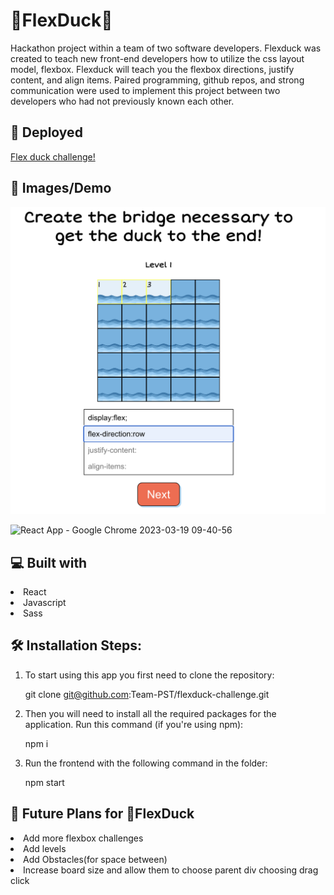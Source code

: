 # 🐥FlexDuck🐤
 Hackathon project within a team of two software developers.  Flexduck was created to teach new front-end developers how to utilize
 the css layout model, flexbox. Flexduck will teach you the
 flexbox directions, justify content, and align items.  Paired programming, github repos, and strong communication were used to implement this project between two 
 developers who had not previously known each other.

## 🚀 Deployed

[Flex duck challenge!](https://flexduck-challenge.netlify.app/)

## 📸 Images/Demo
![Home page](./src/assets/images/pic02.png "Homepage")

![React App - Google Chrome 2023-03-19 09-40-56](https://user-images.githubusercontent.com/66695865/226191502-6da7bcc1-b739-4235-af6d-888aa05e7ad0.gif)

## 💻 Built with
<li>React</li>
<li>Javascript</li>
<li>Sass</li>


## 🛠️ Installation Steps:
1. To start using this app you first need to clone the repository:

    git clone git@github.com:Team-PST/flexduck-challenge.git

2. Then you will need to install all the required packages for the application. Run this command (if you're using npm):

    npm i

3. Run the frontend with the following command in the folder:

    npm start
    

## 🔮 Future Plans for 🦆FlexDuck

<li>Add more flexbox challenges</li>
<li>Add levels</li>
<li>Add Obstacles(for space between)</li>
<li>Increase board size and allow them to choose parent div choosing drag click</li>
